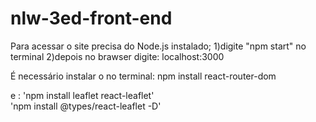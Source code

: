 # nlw-3ed-front-end
Para acessar o site precisa do Node.js instalado;
1)digite "npm start" no terminal
2)depois no brawser digite: localhost:3000
  

É necessário instalar o no terminal: npm install react-router-dom

e : 'npm install leaflet react-leaflet'      
    'npm install @types/react-leaflet -D'
